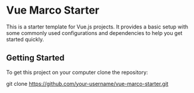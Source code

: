 # Vue Marco Starter

This is a starter template for Vue.js projects. It provides a basic setup with some commonly used configurations and dependencies to help you get started quickly.

## Getting Started

To get this project on your computer clone the repository:

   git clone https://github.com/your-username/vue-marco-starter.git
